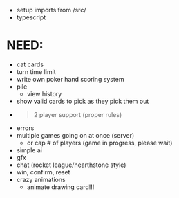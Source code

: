 * setup imports from /src/
* typescript

# NEED:
* cat cards
* turn time limit
* write own poker hand scoring system
* pile
	* view history
* show valid cards to pick as they pick them out
* > 2 player support (proper rules)
* errors
* multiple games going on at once (server)
	* or cap # of players (game in progress, please wait)
* simple ai
* gfx
* chat (rocket league/hearthstone style)
* win, confirm, reset
* crazy animations
	* animate drawing card!!!